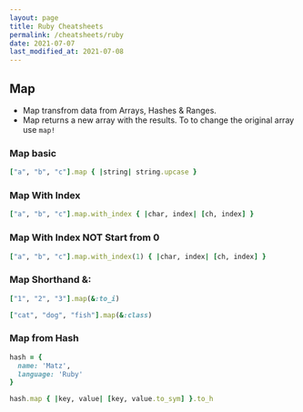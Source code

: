 ```yaml
---
layout: page
title: Ruby Cheatsheets
permalink: /cheatsheets/ruby
date: 2021-07-07
last_modified_at: 2021-07-08
---
```


## Map

- Map transfrom data from Arrays, Hashes & Ranges.
- Map returns a new array with the results. To to change the original array use `map!`

### Map basic

```rb
["a", "b", "c"].map { |string| string.upcase }
```

### Map With Index

```rb
["a", "b", "c"].map.with_index { |char, index| [ch, index] }
```

### Map With Index NOT Start from 0

```rb
["a", "b", "c"].map.with_index(1) { |char, index| [ch, index] }
```

### Map Shorthand &:

```rb
["1", "2", "3"].map(&:to_i)

["cat", "dog", "fish"].map(&:class)
```

### Map from Hash

```rb
hash = {
  name: 'Matz',
  language: 'Ruby'
}

hash.map { |key, value| [key, value.to_sym] }.to_h
```
